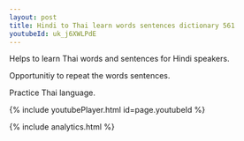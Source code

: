 ```yaml
---
layout: post
title: Hindi to Thai learn words sentences dictionary 561 
youtubeId: uk_j6XWLPdE
---
```

 
 
Helps to learn Thai words and sentences for Hindi speakers.

Opportunitiy to repeat the words sentences. 

Practice Thai language. 
 
{% include youtubePlayer.html id=page.youtubeId %}
 
 
{% include analytics.html %}